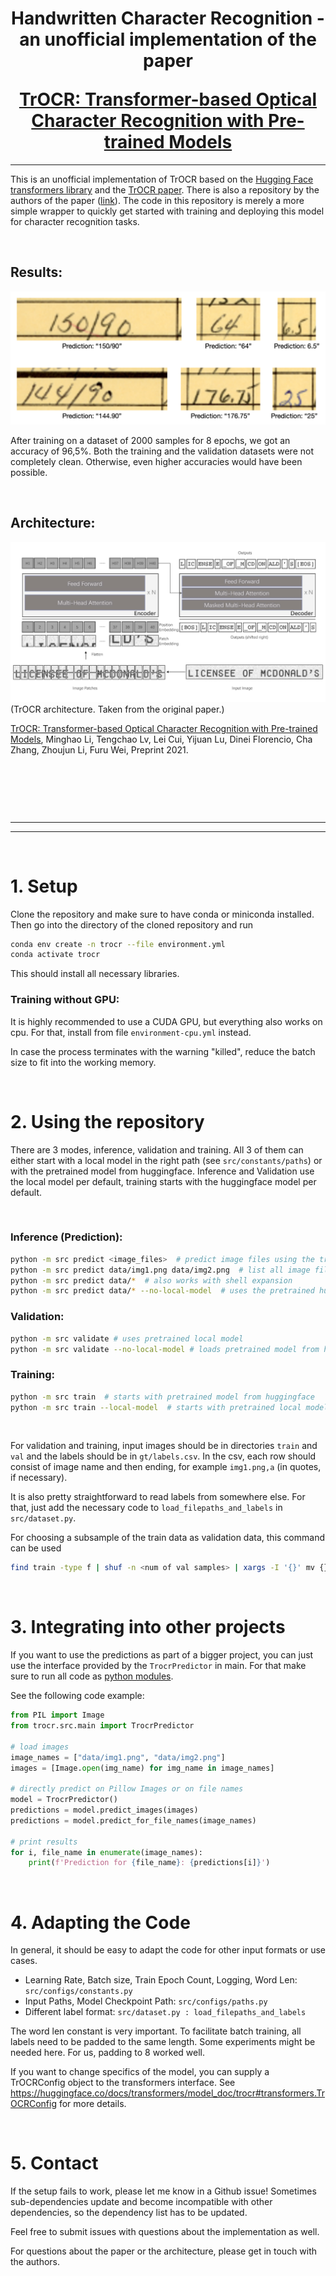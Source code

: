 <p align="center">
    <h1 align="center">
        <p>Handwritten Character Recognition - an unofficial implementation of the paper</p>
        <a href="https://arxiv.org/abs/2109.10282">TrOCR: Transformer-based Optical Character Recognition with Pre-trained Models</a>
    </h1>
    
</p>

---

This is an unofficial implementation of TrOCR based on the [Hugging Face transformers library](https://huggingface.co/docs/transformers/model_doc/trocr) and the [TrOCR paper](https://arxiv.org/abs/2109.10282). There is also a repository by the authors of the paper ([link](https://github.com/microsoft/unilm/tree/master/trocr)). The code in this repository is merely a more simple wrapper to quickly get started with training and deploying this model for character recognition tasks.

&nbsp;

## Results:

![Predictions](.resources/example-predictions.png)

After training on a dataset of 2000 samples for 8 epochs, we got an accuracy of 96,5%. Both the training and the validation datasets were not completely clean. Otherwise, even higher accuracies would have been possible.



&nbsp;

## Architecture:

![TrOCR](.resources/architecture.jpg)
(TrOCR architecture. Taken from the original paper.)

[TrOCR: Transformer-based Optical Character Recognition with Pre-trained Models](https://arxiv.org/abs/2109.10282), Minghao Li, Tengchao Lv, Lei Cui, Yijuan Lu, Dinei Florencio, Cha Zhang, Zhoujun Li, Furu Wei, Preprint 2021.

&nbsp;

&nbsp;

&nbsp;

---
---
&nbsp;



# 1. Setup

Clone the repository and make sure to have conda or miniconda installed.
Then go into the directory of the cloned repository and run

``` bash
conda env create -n trocr --file environment.yml
conda activate trocr
```

This should install all necessary libraries.


### Training without GPU:

It is highly recommended to use a CUDA GPU, but everything also works on cpu. For that, install from file `environment-cpu.yml` instead.

In case the process terminates with the warning "killed", reduce the batch size to fit into the working memory.

&nbsp; 

# 2. Using the repository

There are 3 modes, inference, validation and training. All 3 of them can either start with a local model in the right path (see `src/constants/paths`) or with the pretrained model from huggingface. Inference and Validation use the local model per default, training starts with the huggingface model per default.

&nbsp; 

### Inference (Prediction):

``` bash
python -m src predict <image_files>  # predict image files using the trained local model
python -m src predict data/img1.png data/img2.png  # list all image files
python -m src predict data/*  # also works with shell expansion
python -m src predict data/* --no-local-model  # uses the pretrained huggingface model
```

### Validation:

``` bash
python -m src validate # uses pretrained local model
python -m src validate --no-local-model # loads pretrained model from huggingface
```

### Training:

```bash
python -m src train  # starts with pretrained model from huggingface
python -m src train --local-model  # starts with pretrained local model
```

&nbsp; 

For validation and training, input images should be in directories `train` and `val` and the labels should be in `gt/labels.csv`.
In the csv, each row should consist of image name and then ending, for example `img1.png,a` (in quotes, if necessary).

It is also pretty straightforward to read labels from somewhere else. For that, just add the necessary code to `load_filepaths_and_labels` in `src/dataset.py`.

For choosing a subsample of the train data as validation data, this command can be used

``` bash
find train -type f | shuf -n <num of val samples> | xargs -I '{}' mv {} val
```

&nbsp; 

# 3. Integrating into other projects

If you want to use the predictions as part of a bigger project, you can just use the interface provided by the `TrocrPredictor` in main. For that make sure to run all code as [python modules](https://docs.python.org/3/tutorial/modules.html).


See the following code example:

``` python
from PIL import Image
from trocr.src.main import TrocrPredictor

# load images
image_names = ["data/img1.png", "data/img2.png"]
images = [Image.open(img_name) for img_name in image_names]

# directly predict on Pillow Images or on file names
model = TrocrPredictor()
predictions = model.predict_images(images)
predictions = model.predict_for_file_names(image_names)

# print results
for i, file_name in enumerate(image_names):
    print(f'Prediction for {file_name}: {predictions[i]}')
```

&nbsp;

# 4. Adapting the Code

In general, it should be easy to adapt the code for other input formats or use cases.

- Learning Rate, Batch size, Train Epoch Count, Logging, Word Len: `src/configs/constants.py`
- Input Paths, Model Checkpoint Path: `src/configs/paths.py`
- Different label format: `src/dataset.py : load_filepaths_and_labels`

The word len constant is very important. To facilitate batch training, all labels need to be padded to the same length.
Some experiments might be needed here. For us, padding to 8 worked well.

If you want to change specifics of the model, you can supply a TrOCRConfig object to the transformers interface.
See <https://huggingface.co/docs/transformers/model_doc/trocr#transformers.TrOCRConfig> for more details.

&nbsp;

# 5. Contact

If the setup fails to work, please let me know in a Github issue! Sometimes sub-dependencies update and become incompatible with other dependencies, so the dependency list has to be updated.

Feel free to submit issues with questions about the implementation as well.

For questions about the paper or the architecture, please get in touch with the authors.
